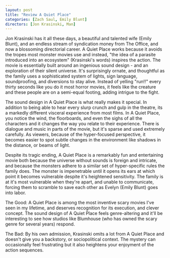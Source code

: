 ```yaml
---
layout: post
title: "Review A Quiet Place"
categories: [Zach Saul, Emily Blunt]
directors: [Jon Krasinski, Man]
---
```


Jon Krasinski has it all these days, a beautiful and talented wife (Emily Blunt), and an endless stream of syndication money from The Office, and now a blossoming directorial career. A Quiet Place works because it avoids the tropes most monster movies use and instead, "the idea of a parasite introduced into an ecosystem" (Krasinski's words) inspires the action. The movie is essentially built around an ingenious sound design - and an exploration of their silent universe. It's surprisingly ornate, and thoughtful as the family uses a sophisticated system of lights, sign language, soundproofing, and diversions to stay alive. Instead of yelling "run!!" every thirty seconds like you do it most horror movies, it feels like the creature and these people are on a semi-equal footing, adding intrigue to the fight.

The sound design in A Quiet Place is what really makes it special. In addition to being able to hear every slurp crunch and gulp in the theatre, its a markedly different visceral experience from most films. In A Quiet Place, you notice the wind, the floorboards, and even the sighs of all the characters and it changes the way you relate to their experience. There is dialogue and music in parts of the movie, but it's sparse and used extremely carefully. As viewers, because of the hyper-focused perspective, it becomes easier to spot subtle changes in the environment like shadows in the distance, or beams of light.

Despite its tragic ending, A Quiet Place is a remarkably fun and entertaining movie both because the universe without sounds is foreign and intricate, and because the monsters adhere to a similar set of hyper-specific rules the family does. The monster is impenetrable until it opens its ears at which point it becomes vulnerable despite it's heightened sensitivity. The family is at it's most vulnerable when they're apart, and unable to communicate, forcing them to scramble to save each other as Evelyn (Emily Blunt) goes into labor.

The Good: A Quiet Place is among the most inventive scary movies I've seen in my lifetime, and deserves recognition for its execution, and clever concept. The sound design of A Quiet Place feels genre-altering and it'll be interesting to see how studios like Blumhouse (who has owned the scary genre for several years) respond.

The Bad: By his own admission, Krasinski omits a lot from A Quiet Place and doesn't give you a backstory, or sociopolitical context. The mystery can occasionally feel frustrating but it also heightens your enjoyment of the action sequences.

